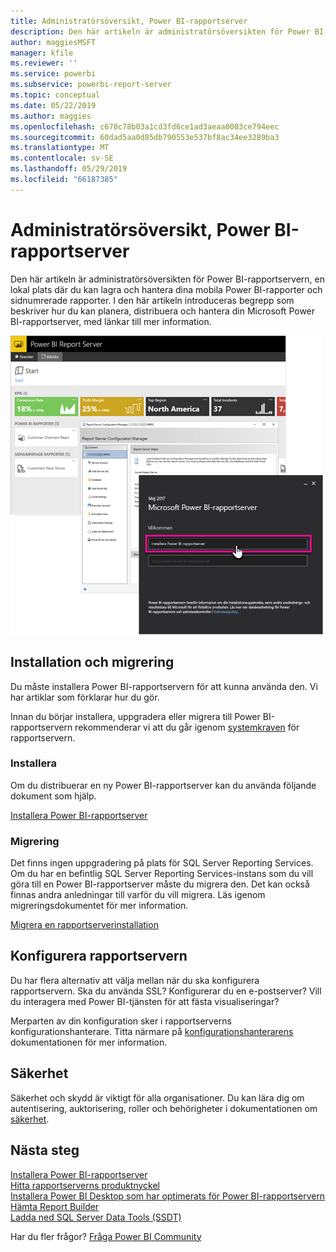 ```yaml
---
title: Administratörsöversikt, Power BI-rapportserver
description: Den här artikeln är administratörsöversikten för Power BI-rapportservern, en lokal plats där du kan lagra och hantera dina mobila Power BI-rapporter och sidnumrerade rapporter.
author: maggiesMSFT
manager: kfile
ms.reviewer: ''
ms.service: powerbi
ms.subservice: powerbi-report-server
ms.topic: conceptual
ms.date: 05/22/2019
ms.author: maggies
ms.openlocfilehash: c670c78b03a1cd3fd6ce1ad3aeaa0003ce794eec
ms.sourcegitcommit: 60dad5aa0d85db790553e537bf8ac34ee3289ba3
ms.translationtype: MT
ms.contentlocale: sv-SE
ms.lasthandoff: 05/29/2019
ms.locfileid: "66187385"
---
```

# <a name="admin-overview-power-bi-report-server"></a>Administratörsöversikt, Power BI-rapportserver
Den här artikeln är administratörsöversikten för Power BI-rapportservern, en lokal plats där du kan lagra och hantera dina mobila Power BI-rapporter och sidnumrerade rapporter. I den här artikeln introduceras begrepp som beskriver hur du kan planera, distribuera och hantera din Microsoft Power BI-rapportserver, med länkar till mer information.

![](media/admin-handbook-overview/admin-handbook.png)

## <a name="installing-and-migration"></a>Installation och migrering
Du måste installera Power BI-rapportservern för att kunna använda den. Vi har artiklar som förklarar hur du gör.

Innan du börjar installera, uppgradera eller migrera till Power BI-rapportservern rekommenderar vi att du går igenom [systemkraven](system-requirements.md) för rapportservern.

### <a name="installing"></a>Installera
Om du distribuerar en ny Power BI-rapportserver kan du använda följande dokument som hjälp. 

[Installera Power BI-rapportserver](install-report-server.md)

### <a name="migration"></a>Migrering
Det finns ingen uppgradering på plats för SQL Server Reporting Services. Om du har en befintlig SQL Server Reporting Services-instans som du vill göra till en Power BI-rapportserver måste du migrera den. Det kan också finnas andra anledningar till varför du vill migrera. Läs igenom migreringsdokumentet för mer information.

[Migrera en rapportserverinstallation](migrate-report-server.md)

## <a name="configuring-your-report-server"></a>Konfigurera rapportservern
Du har flera alternativ att välja mellan när du ska konfigurera rapportservern. Ska du använda SSL? Konfigurerar du en e-postserver? Vill du interagera med Power BI-tjänsten för att fästa visualiseringar?

Merparten av din konfiguration sker i rapportserverns konfigurationshanterare. Titta närmare på [konfigurationshanterarens](https://docs.microsoft.com/sql/reporting-services/install-windows/reporting-services-configuration-manager-native-mode) dokumentationen för mer information.

## <a name="security"></a>Säkerhet
Säkerhet och skydd är viktigt för alla organisationer. Du kan lära dig om autentisering, auktorisering, roller och behörigheter i dokumentationen om [säkerhet](https://docs.microsoft.com/sql/reporting-services/security/reporting-services-security-and-protection).

## <a name="next-steps"></a>Nästa steg
[Installera Power BI-rapportserver](install-report-server.md)  
[Hitta rapportserverns produktnyckel](find-product-key.md)  
[Installera Power BI Desktop som har optimerats för Power BI-rapportservern](install-powerbi-desktop.md)  
[Hämta Report Builder](https://www.microsoft.com/download/details.aspx?id=53613)  
[Ladda ned SQL Server Data Tools (SSDT)](http://go.microsoft.com/fwlink/?LinkID=616714)

Har du fler frågor? [Fråga Power BI Community](https://community.powerbi.com/)

